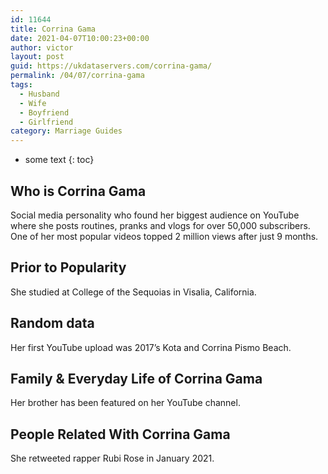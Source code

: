 ```yaml
---
id: 11644
title: Corrina Gama
date: 2021-04-07T10:00:23+00:00
author: victor
layout: post
guid: https://ukdataservers.com/corrina-gama/
permalink: /04/07/corrina-gama
tags:
  - Husband
  - Wife
  - Boyfriend
  - Girlfriend
category: Marriage Guides
---
```


* some text
{: toc}


## Who is Corrina Gama



Social media personality who found her biggest audience on YouTube where she posts routines, pranks and vlogs for over 50,000 subscribers. One of her most popular videos topped 2 million views after just 9 months.

                
                
                
## Prior to Popularity



She studied at College of the Sequoias in Visalia, California.

                
                
                
## Random data



Her first YouTube upload was 2017&#8217;s Kota and Corrina Pismo Beach.

                
                
                
## Family & Everyday Life of Corrina Gama



Her brother has been featured on her YouTube channel.

                
                
                
## People Related With Corrina Gama



She retweeted rapper Rubi Rose in January 2021.

                
              
            
          
          
          